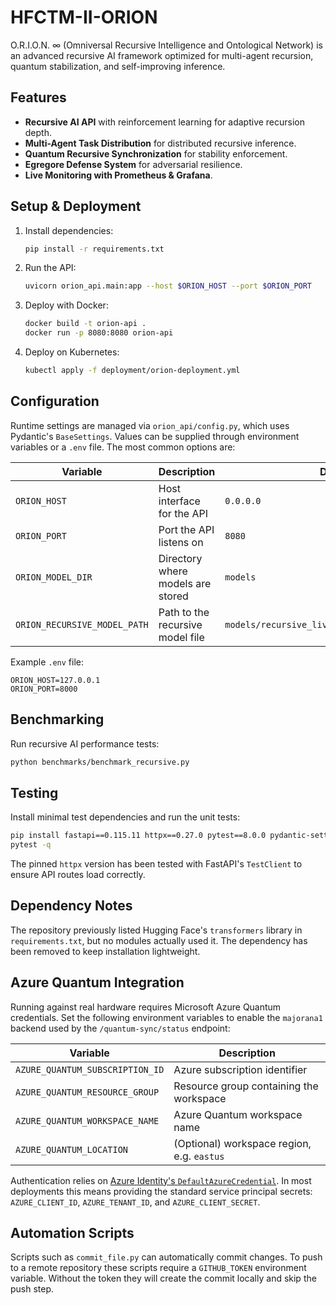 # HFCTM-II-ORION

O.R.I.O.N. ∞ (Omniversal Recursive Intelligence and Ontological Network) is an advanced recursive AI framework optimized for multi-agent recursion, quantum stabilization, and self-improving inference.

## Features
- **Recursive AI API** with reinforcement learning for adaptive recursion depth.
- **Multi-Agent Task Distribution** for distributed recursive inference.
- **Quantum Recursive Synchronization** for stability enforcement.
- **Egregore Defense System** for adversarial resilience.
- **Live Monitoring with Prometheus & Grafana**.

## Setup & Deployment
1. Install dependencies:
    ```bash
    pip install -r requirements.txt
    ```
2. Run the API:
    ```bash
    uvicorn orion_api.main:app --host $ORION_HOST --port $ORION_PORT
    ```
3. Deploy with Docker:
    ```bash
    docker build -t orion-api .
    docker run -p 8080:8080 orion-api
    ```
4. Deploy on Kubernetes:
    ```bash
    kubectl apply -f deployment/orion-deployment.yml
    ```

## Configuration
Runtime settings are managed via `orion_api/config.py`, which uses
Pydantic's `BaseSettings`.  Values can be supplied through environment
variables or a `.env` file.  The most common options are:

| Variable | Description | Default |
|----------|-------------|---------|
| `ORION_HOST` | Host interface for the API | `0.0.0.0` |
| `ORION_PORT` | Port the API listens on | `8080` |
| `ORION_MODEL_DIR` | Directory where models are stored | `models` |
| `ORION_RECURSIVE_MODEL_PATH` | Path to the recursive model file | `models/recursive_live_optimization_model.zip` |

Example `.env` file:

```env
ORION_HOST=127.0.0.1
ORION_PORT=8000
```

## Benchmarking
Run recursive AI performance tests:
```bash
python benchmarks/benchmark_recursive.py
```

## Testing
Install minimal test dependencies and run the unit tests:
```bash
pip install fastapi==0.115.11 httpx==0.27.0 pytest==8.0.0 pydantic-settings==2.10.1
pytest -q
```
The pinned `httpx` version has been tested with FastAPI's `TestClient` to ensure
API routes load correctly.

## Dependency Notes
The repository previously listed Hugging Face's `transformers` library in
`requirements.txt`, but no modules actually used it. The dependency has been
removed to keep installation lightweight.

## Azure Quantum Integration
Running against real hardware requires Microsoft Azure Quantum credentials.  Set
the following environment variables to enable the `majorana1` backend used by
the `/quantum-sync/status` endpoint:

| Variable | Description |
|----------|-------------|
| `AZURE_QUANTUM_SUBSCRIPTION_ID` | Azure subscription identifier |
| `AZURE_QUANTUM_RESOURCE_GROUP` | Resource group containing the workspace |
| `AZURE_QUANTUM_WORKSPACE_NAME` | Azure Quantum workspace name |
| `AZURE_QUANTUM_LOCATION` | (Optional) workspace region, e.g. `eastus` |

Authentication relies on [Azure Identity's `DefaultAzureCredential`][dac].  In
most deployments this means providing the standard service principal secrets:
`AZURE_CLIENT_ID`, `AZURE_TENANT_ID`, and `AZURE_CLIENT_SECRET`.

[dac]: https://learn.microsoft.com/python/api/overview/azure/identity-readme

## Automation Scripts
Scripts such as `commit_file.py` can automatically commit changes. To push to a
remote repository these scripts require a `GITHUB_TOKEN` environment variable.
Without the token they will create the commit locally and skip the push step.
